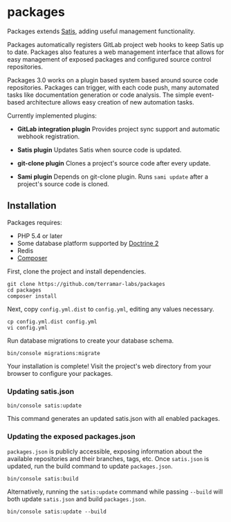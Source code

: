 packages
========

Packages extends [Satis](https://github.com/composer/satis), adding useful management functionality.

Packages automatically registers GitLab project web hooks to keep Satis up to date. Packages also 
features a web management interface that allows for easy management of exposed packages and configured source 
control repositories.

Packages 3.0 works on a plugin based system based around source code repositories. Packages 
can trigger, with each code push, many automated tasks like documentation generation or code 
analysis. The simple event-based architecture allows easy creation of new automation tasks.

Currently implemented plugins:

* **GitLab integration plugin**
  Provides project sync support and automatic webhook registration.
  
* **Satis plugin**
  Updates Satis when source code is updated.

* **git-clone plugin**
  Clones a project's source code after every update.
  
* **Sami plugin**
  Depends on git-clone plugin. Runs `sami update` after a project's source code is cloned.


Installation
------------

Packages requires:
 * PHP 5.4 or later
 * Some database platform supported by [Doctrine 2](http://doctrine-project.org)
 * Redis
 * [Composer](https://getcomposer.org)


First, clone the project and install dependencies.

```
git clone https://github.com/terramar-labs/packages
cd packages
composer install
```

Next, copy `config.yml.dist` to `config.yml`, editing any values necessary.

```
cp config.yml.dist config.yml
vi config.yml
```

Run database migrations to create your database schema.

```
bin/console migrations:migrate
```

Your installation is complete! Visit the project's web directory from your browser to configure your packages.


### Updating satis.json

```
bin/console satis:update
```

This command generates an updated satis.json with all enabled packages.


### Updating the exposed packages.json

`packages.json` is publicly accessible, exposing information about the available repositories
and their branches, tags, etc. Once `satis.json` is updated, run the build command to update `packages.json`.

```
bin/console satis:build
```

Alternatively, running the `satis:update` command while passing `--build` will both 
update `satis.json` and build `packages.json`.

```
bin/console satis:update --build
```

